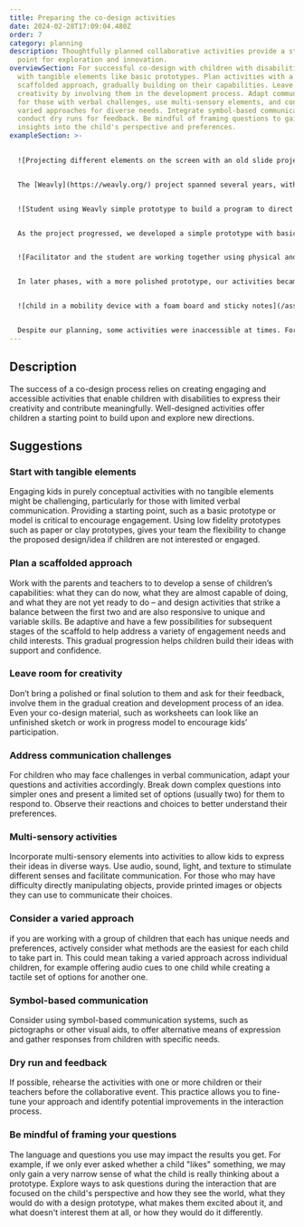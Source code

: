 ```yaml
---
title: Preparing the co-design activities
date: 2024-02-28T17:09:04.480Z
order: 7
category: planning
description: Thoughtfully planned collaborative activities provide a starting
  point for exploration and innovation.
overviewSection: For successful co-design with children with disabilities, start
  with tangible elements like basic prototypes. Plan activities with a
  scaffolded approach, gradually building on their capabilities. Leave room for
  creativity by involving them in the development process. Adapt communication
  for those with verbal challenges, use multi-sensory elements, and consider
  varied approaches for diverse needs. Integrate symbol-based communication and
  conduct dry runs for feedback. Be mindful of framing questions to gain deeper
  insights into the child's perspective and preferences.
exampleSection: >-
  

  ![Projecting different elements on the screen with an old slide projector](/assets/uploads/screenshot-2024-03-05-at-2.33.30-pm.png "Exploring cause an effect by placing different physical items on a slide projector and experincing their projection on the screen.")


  The [Weavly](https://weavly.org/) project spanned several years, with varying activities in each phase. In the initial phases, when the coding environment hadn't yet developed, we used various tools to engage children in the digital space, including old slide projectors and interactions with PowerPoint slides on a smart board to understand the child-digital environment interaction.


  ![Student using Weavly simple prototype to build a program to direct robots on the floor.](/assets/uploads/design-activity_hua7f35ba46080e3314a834735ed95f389_2828843_1000x0_resize_q75_box.jpg "Student using early prototypes of Weavly with basic functionality to control robots and draw shapes with them.")


  As the project progressed, we developed a simple prototype with basic functionality, and our activities revolved around how this basic tool is used and how we can expand it to something kids liked getting engaged with. This basic prototype helped us communicate the goal and purpose of the project with children and their teachers. Although the prototype was working, kids noticed the product was not done yet, and there was still a lot of room for new ideas.


  ![Facilitator and the student are working together using physical and digital tools to explore different ideas. ](/assets/uploads/20220407_102543.jpg "Facilitator and a student are using both physical direction blocks and the Weavly coding environment to explore different coding challenges.")


  In later phases, with a more polished prototype, our activities became more advanced. We planned activities to onboard children, using both analog and digital methods, progressing from physical movement blocks to screen-based coding challenges.


  ![child in a mobility device with a foam board and sticky notes](/assets/uploads/co-design-cole_hud2dd3cae58f915329efd5a79431606a5_2327876_1000x0_resize_q75_box.jpg "The planned drawing activity on a foam board was inaccessible for the student.")


  Despite our planning, some activities were inaccessible at times. For instance, a planned large board for drawing an imaginary interface didn't consider a child who experienced difficulty holding a marker. We also learned that offering a large collection of options was challenging for some kids, leading us to prefer offering a smaller set of items for choice, preferably a set of two options at a time.
---
```

## Description

The success of a co-design process relies on creating engaging and accessible activities that enable children with disabilities to express their creativity and contribute meaningfully. Well-designed activities offer children a starting point to build upon and explore new directions. 

## Suggestions

### Start with tangible elements

Engaging kids in purely conceptual activities with no tangible elements might be challenging, particularly for those with limited verbal communication. Providing a starting point, such as a basic prototype or model is critical to encourage engagement. Using low fidelity prototypes such as paper or clay prototypes, gives your team the flexibility to change the proposed design/idea if children are not interested or engaged.

### Plan a scaffolded approach

Work with the parents and teachers to to develop a sense of children’s capabilities: what they can do now, what they are almost capable of doing, and what they are not yet ready to do – and design activities that strike a balance between the first two and are also responsive to unique and variable skills. Be adaptive and have a few possibilities for subsequent stages of the scaffold to help address a variety of engagement needs and child interests. This gradual progression helps children build their ideas with support and confidence. 

### Leave room for creativity

Don’t bring a polished or final solution to them and ask for their feedback, involve them in the gradual creation and development process of an idea. Even your co-design material, such as worksheets can look like an unfinished sketch or work in progress model to encourage kids’ participation. 

### Address communication challenges

For children who may face challenges in verbal communication, adapt your questions and activities accordingly. Break down complex questions into simpler ones and present a limited set of options (usually two) for them to respond to. Observe their reactions and choices to better understand their preferences.

### Multi-sensory activities

Incorporate multi-sensory elements into activities to allow kids to express their ideas in diverse ways. Use audio, sound, light, and texture to stimulate different senses and facilitate communication. For those who may have difficulty directly manipulating objects, provide printed images or objects they can use to communicate their choices.

### Consider a varied approach

if you are working with a group of children that each has unique needs and preferences, actively consider what methods are the easiest for each child to take part in. This could mean taking a varied approach across individual children, for example offering audio cues to one child while creating a tactile set of options for another one. 

### Symbol-based communication

Consider using symbol-based communication systems, such as pictographs or other visual aids, to offer alternative means of expression and gather responses from children with specific needs.

### Dry run and feedback

If possible, rehearse the activities with one or more children or their teachers before the collaborative event. This practice allows you to fine-tune your approach and identify potential improvements in the interaction process. 

### Be mindful of framing your questions

The language and questions you use may impact the results you get. For example, if we only ever asked whether a child "likes" something, we may only gain a very narrow sense of what the child is really thinking about a prototype. Explore ways to ask questions during the interaction that are focused on the child's perspective and how they see the world, what they would do with a design prototype, what makes them excited about it, and what doesn't interest them at all, or how they would do it differently.

